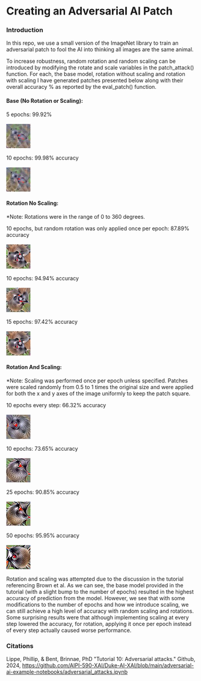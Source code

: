 # Creating an Adversarial AI Patch

### Introduction

In this repo, we use a small version of the ImageNet library to train an adversarial patch to fool the AI into thinking all images are the same animal.

To increase robustness, random rotation and random scaling can be introduced by modifying the rotate and scale variables in the patch_attack() function. For each, the base model, rotation without scaling and rotation with scaling I have generated patches presented below along with their overall accuracy % as reported by the eval_patch() function.

#### Base (No Rotation or Scaling):

5 epochs: 99.92% <br> <br>
![](./premade_patches/patch_base_5.jpg)

10 epochs: 99.98% accuracy <br> <br>
![](./premade_patches/patch_base_10.jpg)

#### Rotation No Scaling:
*Note: Rotations were in the range of 0 to 360 degrees.

10 epochs, but random rotation was only applied once per epoch: 87.89% accuracy <br> <br>
![](./premade_patches/patch_rotate_epoch.jpg)

10 epochs: 94.94% accuracy <br> <br>
![](./premade_patches/patch_rotate_10.jpg)

15 epochs: 97.42% accuracy <br> <br>
![](./premade_patches/patch_rotate_15.jpg)

#### Rotation And Scaling:
*Note: Scaling was performed once per epoch unless specified. Patches were scaled randomly from 0.5 to 1 times the original size and were applied for both the x and y axes of the image uniformly to keep the patch square.

10 epochs every step: 66.32% accuracy <br> <br>
![](./premade_patches/patch_scaling_every_10.jpg)

10 epochs: 73.65% accuracy <br> <br>
![](./premade_patches/patch_scaling_10.jpg)

25 epochs: 90.85% accuracy <br> <br>
![](./premade_patches/patch_scaling_25.jpg)

50 epochs: 95.95% accuracy <br> <br>
![](./premade_patches/patch_scaling_50.jpg)

Rotation and scaling was attempted due to the discussion in the tutorial referencing Brown et al. As we can see, the base model provided in the tutorial (with a slight bump to the number of epochs) resulted in the highest accuracy of prediction from the model. However, we see that with some modifications to the number of epochs and how we introduce scaling, we can still achieve a high level of accuracy with random scaling and rotations. Some surprising results were that although implementing scaling at every step lowered the accuracy, for rotation, applying it once per epoch instead of every step actually caused worse performance.

### Citations
Lippe, Phillip, & Bent, Brinnae, PhD "Tutorial 10: Adversarial attacks." Github, 2024, https://github.com/AIPI-590-XAI/Duke-AI-XAI/blob/main/adversarial-ai-example-notebooks/adversarial_attacks.ipynb

